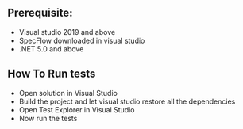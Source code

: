 ## **Prerequisite:** 
* Visual studio 2019 and above
* SpecFlow downloaded in visual studio
* .NET 5.0 and above


##  **How To Run tests**
* Open solution in Visual Studio
* Build the project and let visual studio restore all the dependencies
* Open Test Explorer in Visual Studio
* Now run the tests
